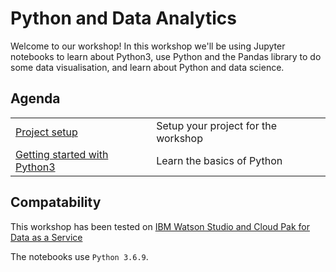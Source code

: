 # Python and Data Analytics

Welcome to our workshop! In this workshop we'll be using Jupyter notebooks to learn about Python3, use Python and the Pandas library to do some data visualisation, and learn about Python and data science.

## Agenda

|   |   |
| - | - |
| [Project setup](project-setup/README.md) | Setup your project for the workshop |
| [Getting started with Python3](python3/README.md) | Learn the basics of Python |

## Compatability

This workshop has been tested on [IBM Watson Studio and Cloud Pak for Data as a Service](https://dataplatform.cloud.ibm.com)

The notebooks use `Python 3.6.9`.
